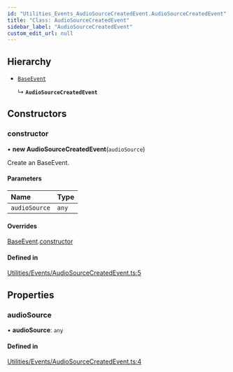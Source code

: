 ```yaml
---
id: "Utilities_Events_AudioSourceCreatedEvent.AudioSourceCreatedEvent"
title: "Class: AudioSourceCreatedEvent"
sidebar_label: "AudioSourceCreatedEvent"
custom_edit_url: null
---
```




## Hierarchy

- [`BaseEvent`](../Utilities_BaseEvent.BaseEvent)

  ↳ **`AudioSourceCreatedEvent`**

## Constructors

### constructor

• **new AudioSourceCreatedEvent**(`audioSource`)

Create an BaseEvent.

#### Parameters

| Name | Type |
| :------ | :------ |
| `audioSource` | `any` |

#### Overrides

[BaseEvent](../Utilities_BaseEvent.BaseEvent).[constructor](../Utilities_BaseEvent.BaseEvent#constructor)

#### Defined in

[Utilities/Events/AudioSourceCreatedEvent.ts:5](https://github.com/ZeaInc/zea-engine/blob/7209671e2/src/Utilities/Events/AudioSourceCreatedEvent.ts#L5)

## Properties

### audioSource

• **audioSource**: `any`

#### Defined in

[Utilities/Events/AudioSourceCreatedEvent.ts:4](https://github.com/ZeaInc/zea-engine/blob/7209671e2/src/Utilities/Events/AudioSourceCreatedEvent.ts#L4)

